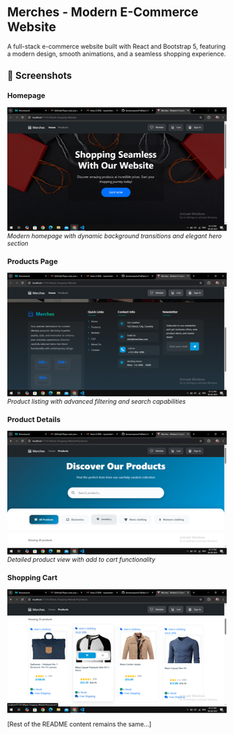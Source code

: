 # Merches - Modern E-Commerce Website

A full-stack e-commerce website built with React and Bootstrap 5, featuring a modern design, smooth animations, and a seamless shopping experience.

## 📸 Screenshots

### Homepage
![Homepage](Screenshot%20(213).png)
*Modern homepage with dynamic background transitions and elegant hero section*

### Products Page
![Products](Screenshot%20(214).png)
*Product listing with advanced filtering and search capabilities*

### Product Details
![Product Details](Screenshot%20(215).png)
*Detailed product view with add to cart functionality*

### Shopping Cart
![Shopping Cart](Screenshot%20(216).png)



[Rest of the README content remains the same...]
